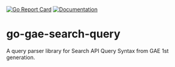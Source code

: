 [![Go Report Card](https://goreportcard.com/badge/github.com/kamichidu/go-gae-search-query)](https://goreportcard.com/report/github.com/kamichidu/go-gae-search-query)
[![Documentation](https://godoc.org/github.com/kamichidu/go-gae-search-query?status.svg)](http://godoc.org/github.com/kamichidu/go-gae-search-query)

# go-gae-search-query
A query parser library for Search API Query Syntax from GAE 1st generation.
